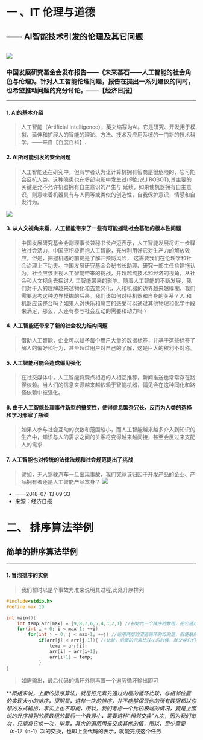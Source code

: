 一 、IT 伦理与道德
=
## —— AI智能技术引发的伦理及其它问题
![](https://github.com/yangzhanp/yangzhanp----homework/blob/gh-pages/images/u%3D691116086%2C2376847174%26fm%3D26%26gp%3D0.jpg)
---
### 中国发展研究基金会发布报告——《未来基石——人工智能的社会角色与伦理》。针对人工智能伦理问题，报告在提出一系列建议的同时，也希望推动问题的充分讨论。——【经济日报】
---
#### 1. AI的基本介绍
> 人工智能（Artificial Intelligence），英文缩写为AI。它是研究、开发用于模拟、延伸和扩展人的智能的理论、方法、技术及应用系统的一门新的技术科学。——来自【百度百科】.

#### 2. AI所可能引发的安全问题
> 人工智能还在研究中，但有学者认为让计算机拥有智商是很危险的，它可能会反抗人类。这种隐患也在多部电影中发生过(例如说,I ROBOT),其主要的关键是允不允许机器拥有自主意识的产生与
延续，如果使机器拥有自主意识，则意味着机器具有与人同等或类似的创造性，自我保护意识，情感和自发行为。

![](https://github.com/yangzhanp/yangzhanp----homework/blob/gh-pages/images/u%3D1298893760%2C4208482649%26fm%3D26%26gp%3D0.jpg)

#### 3. 从人文视角来看，人工智能带来了一些有可能撼动社会基础的根本性问题

> 中国发展研究基金会副理事长兼秘书长卢迈表示，人工智能发展将进一步释放社会活力，中国应积极拥抱人工智能，充分利用好它对生产力的解放效应。但是，把握机遇的前提是了解并预防风险，
> 这需要我们在伦理学和社会治理上下功夫。中国发展研究基金会秘书长助理、研究一部主任俞建拖认为，社会应该正视人工智能带来的挑战，并超越纯技术和经济的视角，从社会和人文视角去探讨人
> 工智能带来的影响。随着人工智能的不断发展，我们对于人的理解越来越物化和去意义化，人和机器的边界越来越模糊，我们需要思考这种边界模糊的后果。我们该如何对待机器和自身的关系？人
> 和机器应该整合吗？如果人对快乐和痛苦的感受可以通过其他物理和化学手段来满足，那么，人还有参与社会互动的需要和动力吗？

#### 4. 人工智能还带来了新的社会权力结构问题

> 借助人工智能，企业可以赋予每个用户大量的数据标签，并基于这些标签了解人的偏好和行为，甚至超过用户对自己的了解，这是巨大的权利不对称。

#### 5. 人工智能可能会造成偏见强化

> 在社交媒体中，人工智能将观点相近的人相互推荐，新闻推送也常常存在路径依赖。当人们的信息来源越来越依赖于智能机器，偏见会在这种同化和路径依赖中被强化。

#### 6. 由于人工智能处理事件新型的搞笑性，使得信息繁杂冗长，反而为人类的选择和学习邢家了瓶颈

> 如果人参与社会互动的次数和范围缩小，而人工智能越来越多介入到知识的生产中，知识与人的需求之间的关系将变得越来越间接，甚至会反过来支配人的需求.

#### 7. 人工智能也对传统的法律法规和社会规范提出了挑战

> 譬如，无人驾驶汽车一旦出现事故，我们究竟该归因于开发产品的企业、产品拥有者还是人工智能产品本身？
![](https://github.com/yangzhanp/yangzhanp----homework/blob/gh-pages/images/u%3D3302937020%2C4211329707%26fm%3D26%26gp%3D0.jpg)

* ——2018-07-13 09:33 
* 来源：经济日报

二、 排序算法举例
=
## 简单的排序算法举例
---
#### 1. 冒泡排序的实例
> 我们暂时以是个事故为准来说明其过程,此处升序排列

```c
#include<stdio.h>
#define max 10

int main(){
    int temp,arr[max] = {9,8,7,6,5,4,3,2,1} //初始化一个降序的数组，把它通过算法实现升序的排列
    for(int i = 0; i < max-1; ++i)
        for(int j = 0; j < max-1; ++j) //运用两层的潜逃循环的母的是，假使最后一个数字是最小的，通过交换也能将它放在最前面
            if(arr[j] < arr[j+1]){ //比较，后面的元素比较小的时候，就交换它们的值
                temp = arr[i];
                arr[i] = arr[i+1];
                arr[i+1] = temp;
            }
}
```
> 如需输出，最后代码的循环外侧再置一个遍历循环输出即可

***概括来说，上面的排序算法，就是把元素先通过内层的循环比较，与相邻位置的实现大小的排序，很明显，这样一次的排序，并不能够保证你的所有数据都以你想的方式输出，事实上也不可能，所以，我们考虑一个比较极端的情况，要是上面说的升序排列的原数组的最后一个数最小，需要这种“相邻交换”九次，因为我们每次，只能将它换一次，毕竟，其余的遍历用来交换其他的值，所以，至少需要（n-1）*（n-1）次的交换，也即上面代码的表示，就能完成这个任务
        
   
    

